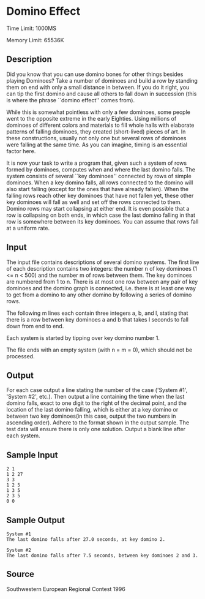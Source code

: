 # Domino Effect

Time Limit: 1000MS

Memory Limit: 65536K


## Description

Did you know that you can use domino bones for other things besides playing Dominoes? Take a number of dominoes and build a row by standing them on end with only a small distance in between. If you do it right, you can tip the first domino and cause all others to fall down in succession (this is where the phrase ``domino effect'' comes from).

While this is somewhat pointless with only a few dominoes, some people went to the opposite extreme in the early Eighties. Using millions of dominoes of different colors and materials to fill whole halls with elaborate patterns of falling dominoes, they created (short-lived) pieces of art. In these constructions, usually not only one but several rows of dominoes were falling at the same time. As you can imagine, timing is an essential factor here.

It is now your task to write a program that, given such a system of rows formed by dominoes, computes when and where the last domino falls. The system consists of several ``key dominoes'' connected by rows of simple dominoes. When a key domino falls, all rows connected to the domino will also start falling (except for the ones that have already fallen). When the falling rows reach other key dominoes that have not fallen yet, these other key dominoes will fall as well and set off the rows connected to them. Domino rows may start collapsing at either end. It is even possible that a row is collapsing on both ends, in which case the last domino falling in that row is somewhere between its key dominoes. You can assume that rows fall at a uniform rate.


## Input

The input file contains descriptions of several domino systems. The first line of each description contains two integers: the number n of key dominoes (1 <= n < 500) and the number m of rows between them. The key dominoes are numbered from 1 to n. There is at most one row between any pair of key dominoes and the domino graph is connected, i.e. there is at least one way to get from a domino to any other domino by following a series of domino rows.

The following m lines each contain three integers a, b, and l, stating that there is a row between key dominoes a and b that takes l seconds to fall down from end to end.

Each system is started by tipping over key domino number 1.

The file ends with an empty system (with n = m = 0), which should not be processed.


## Output

For each case output a line stating the number of the case ('System #1', 'System #2', etc.). Then output a line containing the time when the last domino falls, exact to one digit to the right of the decimal point, and the location of the last domino falling, which is either at a key domino or between two key dominoes(in this case, output the two numbers in ascending order). Adhere to the format shown in the output sample. The test data will ensure there is only one solution. Output a blank line after each system.


## Sample Input

```
2 1
1 2 27
3 3
1 2 5
1 3 5
2 3 5
0 0
```


## Sample Output

```
System #1
The last domino falls after 27.0 seconds, at key domino 2.

System #2
The last domino falls after 7.5 seconds, between key dominoes 2 and 3.
```


## Source

Southwestern European Regional Contest 1996
